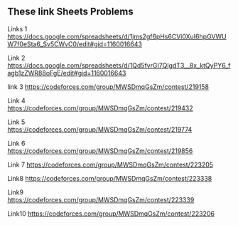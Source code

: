 ## These link Sheets Problems

Links 1
 https://docs.google.com/spreadsheets/d/1jms2gf6pHs6CVi0XuI6hpGVWUW7f0eSta6_Sv5CWvC0/edit#gid=1160016643

Link 2
 https://docs.google.com/spreadsheets/d/1Qd5fvrGI7QlgdT3__8x_ktQyPY6_fagb1zZWR88oFgE/edit#gid=1160016643

link 3 
 https://codeforces.com/group/MWSDmqGsZm/contest/219158

Link 4      
 https://codeforces.com/group/MWSDmqGsZm/contest/219432

Link 5            
 https://codeforces.com/group/MWSDmqGsZm/contest/219774

Link 6        
 https://codeforces.com/group/MWSDmqGsZm/contest/219856

Link 7
 https://codeforces.com/group/MWSDmqGsZm/contest/223205

Link8
 https://codeforces.com/group/MWSDmqGsZm/contest/223338

Link9  
 https://codeforces.com/group/MWSDmqGsZm/contest/223339

Link10
 https://codeforces.com/group/MWSDmqGsZm/contest/223206
